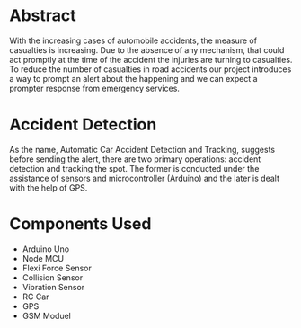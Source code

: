 # Abstract

With the increasing cases of automobile accidents, the measure of casualties is increasing.
Due to the absence of any mechanism, that could act promptly at the time of the accident the injuries
are turning to casualties. To reduce the number of casualties in road accidents our project introduces a
way to prompt an alert about the happening and we can expect a prompter response from emergency
services.

# Accident Detection

As the name, Automatic Car Accident Detection and Tracking, suggests before sending the alert, there are two primary operations: accident detection and tracking the spot. The former is conducted under the assistance of sensors and microcontroller (Arduino) and the later is dealt with the help of GPS.

# Components Used

- Arduino Uno 
- Node MCU
- Flexi Force Sensor
- Collision Sensor
- Vibration Sensor
- RC Car
- GPS 
- GSM Moduel

